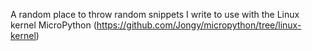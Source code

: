 A random place to throw random snippets I write to use with the Linux kernel MicroPython (https://github.com/Jongy/micropython/tree/linux-kernel)

